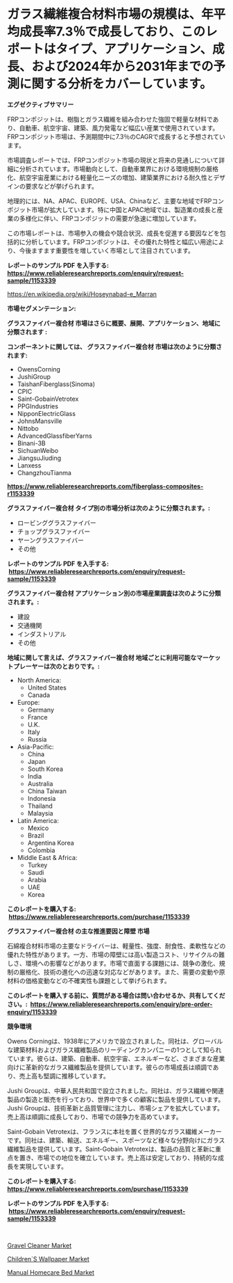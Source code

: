 <p><h1>ガラス繊維複合材料市場の規模は、年平均成長率7.3％で成長しており、このレポートはタイプ、アプリケーション、成長、および2024年から2031年までの予測に関する分析をカバーしています。</h1></p><p><strong>エグゼクティブサマリー</strong></p>
<p><p>FRPコンポジットは、樹脂とガラス繊維を組み合わせた強固で軽量な材料であり、自動車、航空宇宙、建築、風力発電など幅広い産業で使用されています。FRPコンポジット市場は、予測期間中に7.3％のCAGRで成長すると予想されています。</p><p>市場調査レポートでは、FRPコンポジット市場の現状と将来の見通しについて詳細に分析されています。市場動向として、自動車業界における環境規制の厳格化、航空宇宙産業における軽量化ニーズの増加、建築業界における耐久性とデザインの要求などが挙げられます。</p><p>地理的には、NA、APAC、EUROPE、USA、Chinaなど、主要な地域でFRPコンポジット市場が拡大しています。特に中国とAPAC地域では、製造業の成長と産業の多様化に伴い、FRPコンポジットの需要が急速に増加しています。</p><p>この市場レポートは、市場参入の機会や競合状況、成長を促進する要因などを包括的に分析しています。FRPコンポジットは、その優れた特性と幅広い用途により、今後ますます重要性を増していく市場として注目されています。</p></p>
<p><strong>レポートのサンプル PDF を入手する: <a href="https://www.reliableresearchreports.com/enquiry/request-sample/1153339">https://www.reliableresearchreports.com/enquiry/request-sample/1153339</a></strong></p>
<p><a href="https://en.wikipedia.org/wiki/Hoseynabad-e_Marran">https://en.wikipedia.org/wiki/Hoseynabad-e_Marran</a></p>
<p><strong>市場セグメンテーション:</strong></p>
<p><strong> グラスファイバー複合材 市場はさらに概要、展開、アプリケーション、地域に分類されます :</strong></p>
<p><strong>コンポーネントに関しては、 グラスファイバー複合材 市場は次のように分類されます: &nbsp;</strong></p>
<p><ul><li>OwensCorning</li><li>JushiGroup</li><li>TaishanFiberglass(Sinoma)</li><li>CPIC</li><li>Saint-GobainVetrotex</li><li>PPGIndustries</li><li>NipponElectricGlass</li><li>JohnsMansville</li><li>Nittobo</li><li>AdvancedGlassfiberYarns</li><li>Binani-3B</li><li>SichuanWeibo</li><li>JiangsuJiuding</li><li>Lanxess</li><li>ChangzhouTianma</li></ul></p>
<p><strong><a href="https://www.reliableresearchreports.com/fiberglass-composites-r1153339">https://www.reliableresearchreports.com/fiberglass-composites-r1153339</a></strong></p>
<p><strong> グラスファイバー複合材 タイプ別の市場分析は次のように分類されます。:</strong></p>
<p><ul><li>ロービンググラスファイバー</li><li>チョップグラスファイバー</li><li>ヤーングラスファイバー</li><li>その他</li></ul></p>
<p><strong>レポートのサンプル PDF を入手する: &nbsp;<a href="https://www.reliableresearchreports.com/enquiry/request-sample/1153339">https://www.reliableresearchreports.com/enquiry/request-sample/1153339</a></strong></p>
<p><strong> グラスファイバー複合材 アプリケーション別の市場産業調査は次のように分類されます。:</strong></p>
<p><ul><li>建設</li><li>交通機関</li><li>インダストリアル</li><li>その他</li></ul></p>
<p><strong>地域に関して言えば、グラスファイバー複合材 地域ごとに利用可能なマーケットプレーヤーは次のとおりです。:</strong></p>
<p><ul>
    <li>
        North America:
        <ul>
            <li>United States</li>
            <li>Canada</li>
        </ul>
    </li>
    <li>
        Europe:
        <ul>
            <li>Germany</li>
            <li>France</li>
            <li>U.K.</li>
            <li>Italy</li>
            <li>Russia</li>
        </ul>
    </li>
    <li>
        Asia-Pacific:
        <ul>
            <li>China</li>
            <li>Japan</li>
            <li>South Korea</li>
            <li>India</li>
            <li>Australia</li>
            <li>China Taiwan</li>
            <li>Indonesia</li>
            <li>Thailand</li>
            <li>Malaysia</li>
        </ul>
    </li>
    <li>
        Latin America:
        <ul>
            <li>Mexico</li>
            <li>Brazil</li>
            <li>Argentina Korea</li>
            <li>Colombia</li>
        </ul>
    </li>
    <li>
        Middle East & Africa:
        <ul>
            <li>Turkey</li>
            <li>Saudi</li>
            <li>Arabia</li>
            <li>UAE</li>
            <li>Korea</li>
        </ul>
    </li>
    </ul></p>
<p><strong>このレポートを購入する: &nbsp;<a href="https://www.reliableresearchreports.com/purchase/1153339">https://www.reliableresearchreports.com/purchase/1153339</a></strong></p>
<p><strong>グラスファイバー複合材 の主な推進要因と障壁 市場</strong></p>
<p><p>石綿複合材料市場の主要なドライバーは、軽量性、強度、耐食性、柔軟性などの優れた特性があります。一方、市場の障壁には高い製造コスト、リサイクルの難しさ、環境への影響などがあります。市場で直面する課題には、競争の激化、規制の厳格化、技術の進化への迅速な対応などがあります。また、需要の変動や原材料の価格変動などの不確実性も課題として挙げられます。</p></p>
<p><strong>このレポートを購入する前に、質問がある場合は問い合わせるか、共有してください。:&nbsp; <a href="https://www.reliableresearchreports.com/enquiry/pre-order-enquiry/1153339">https://www.reliableresearchreports.com/enquiry/pre-order-enquiry/1153339</a></strong></p>
<p><strong>競争環境</strong></p>
<p><p>Owens Corningは、1938年にアメリカで設立されました。同社は、グローバルな建築材料およびガラス繊維製品のリーディングカンパニーの1つとして知られています。彼らは、建築、自動車、航空宇宙、エネルギーなど、さまざまな産業向けに革新的なガラス繊維製品を提供しています。彼らの市場成長は順調であり、売上高も堅調に推移しています。</p><p>Jushi Groupは、中華人民共和国で設立されました。同社は、ガラス繊維や関連製品の製造と販売を行っており、世界中で多くの顧客に製品を提供しています。Jushi Groupは、技術革新と品質管理に注力し、市場シェアを拡大しています。売上高は順調に成長しており、市場での競争力を高めています。</p><p>Saint-Gobain Vetrotexは、フランスに本社を置く世界的なガラス繊維メーカーです。同社は、建築、輸送、エネルギー、スポーツなど様々な分野向けにガラス繊維製品を提供しています。Saint-Gobain Vetrotexは、製品の品質と革新に重点を置き、市場での地位を確立しています。売上高は安定しており、持続的な成長を実現しています。</p></p>
<p><strong>このレポートを購入する: &nbsp; <a href="https://www.reliableresearchreports.com/purchase/1153339">https://www.reliableresearchreports.com/purchase/1153339</a></strong></p>
<p><strong>レポートのサンプル PDF を入手する: &nbsp;<a href="https://www.reliableresearchreports.com/enquiry/request-sample/1153339">https://www.reliableresearchreports.com/enquiry/request-sample/1153339</a></strong><strong></strong></p>
<p>&nbsp;</p>
<p><p><a href="https://github.com/Airanohannonzb68e5pb53oc1/Market-Research-Report-List-3/blob/main/gravel-cleaner-market.md">Gravel Cleaner Market</a></p><p><a href="https://github.com/cecuraprangm/Market-Research-Report-List-3/blob/main/childrens-wallpaper-market.md">Children`S Wallpaper Market</a></p><p><a href="https://github.com/fiixsa/Market-Research-Report-List-3/blob/main/manual-homecare-bed-market.md">Manual Homecare Bed Market</a></p></p>